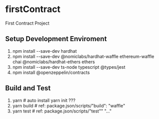 # firstContract
First Contract Project

## Setup Development  Enviroment
1. npm install --save-dev hardhat
2. npm install --save-dev @nomiclabs/hardhat-waffle ethereum-waffle chai @nomiclabs/hardhat-ethers ethers
3. npm install --save-dev ts-node typescript @types/jest
4. npm install @openzeppelin/contracts

## Build and Test
1. yarn         # auto install yarn init ???
2. yarn build   # ref: package.json/scripts/"build": "waffle"
3. yarn test    # ref: package.json/scripts/"test"" "..."
